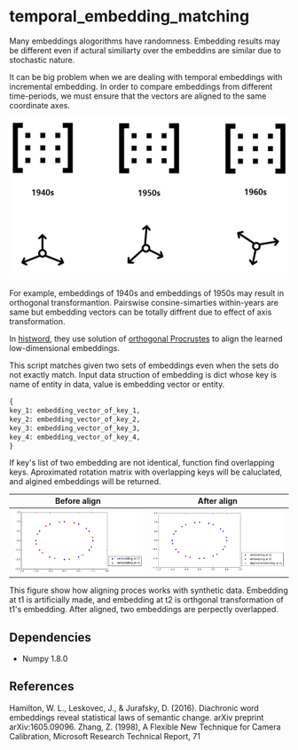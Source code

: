 # temporal_embedding_matching

Many embeddings alogorithms have randomness. Embedding results may be different even if actural similiarty over the embeddins are similar due to stochastic nature.

It can be big problem when we are dealing with temporal embeddings with incremental embedding. In order to compare embeddings from different time-periods, we must ensure that the vectors are aligned to the same coordinate axes.


![alt text](public/example.png)

For example, embeddings of 1940s and embeddings of 1950s may result in orthogonal transformantion. Pairswise consine-simarties within-years are same but embedding vectors can be totally diffrent due to effect of axis transformation.

In [histword](https://arxiv.org/abs/1605.09096), they use solution of [orthogonal Procrustes](https://en.wikipedia.org/wiki/Orthogonal_Procrustes_problem) to align the
learned low-dimensional embeddings.


This script matches given two sets of embeddings even when the sets do not exactly match. 
Input data struction of embedding is dict whose key is name of entity in data, value is embedding vector or entity.
```
{
key_1: embedding_vector_of_key_1,
key_2: embedding_vector_of_key_2,
key_3: embedding_vector_of_key_3,
key_4: embedding_vector_of_key_4,
}
 ```
If key's list of two embedding are not identical, function find overlapping keys. Aproximated rotation matrix
with overlapping keys will be caluclated, and algined embeddings will be returned.

Before align           |  After align
:-------------------------:|:-------------------------:
![](public/example_before.png)  |  ![](public/example_after.png)

This figure show how aligning proces works with synthetic data. Embedding at t1 is artificially made, and embedding at t2 is orthgonal transformation of t1's embedding. After aligned, two embeddings are perpectly overlapped.



Dependencies
------------
* Numpy 1.8.0



References
----------
Hamilton, W. L., Leskovec, J., & Jurafsky, D. (2016). Diachronic word embeddings reveal statistical laws of semantic change. arXiv preprint arXiv:1605.09096.
Zhang, Z. (1998), A Flexible New Technique for Camera Calibration, Microsoft Research Technical Report, 71


